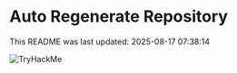 # Auto Regenerate Repository

This README was last updated: 2025-08-17 07:38:14

 ![TryHackMe](https://tryhackme.com/badge/533634)